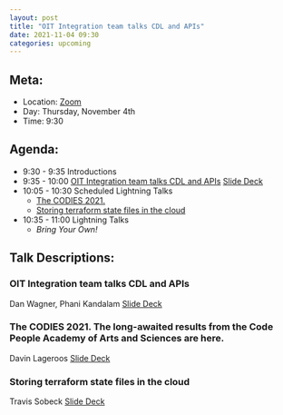 ```yaml
---
layout: post
title: "OIT Integration team talks CDL and APIs"
date: 2021-11-04 09:30
categories: upcoming
---
```


## Meta:

- Location: [Zoom](https://z.umn.edu/cpmstream)
- Day: Thursday, November 4th
- Time: 9:30

## Agenda:

- 9:30 - 9:35 Introductions
- 9:35 - 10:00 [OIT Integration team talks CDL and APIs](#OIT-Integration-team-talks-CDL-and-APIs) [Slide Deck](https://z.umn.edu/Integration)
- 10:05 - 10:30 Scheduled Lightning Talks
  - [The CODIES 2021.](#The-CODIES-2021.-The-long-awaited-results-from-the-Code-People-Academy-of-Arts-and-Sciences-are-here.)
  - [Storing terraform state files in the cloud](#Storing-terraform-state-files-in-the-cloud)
- 10:35 - 11:00 Lightning Talks
  - _Bring Your Own!_

## Talk Descriptions:

### OIT Integration team talks CDL and APIs

Dan Wagner, Phani Kandalam [Slide Deck](https://z.umn.edu/Integration)

### The CODIES 2021. The long-awaited results from the Code People Academy of Arts and Sciences are here.

Davin Lageroos [Slide Deck](https://z.umn.edu/codies_2021)

### Storing terraform state files in the cloud

Travis Sobeck [Slide Deck](https://z.umn.edu/79oi)
